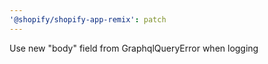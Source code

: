 ```yaml
---
'@shopify/shopify-app-remix': patch
---
```


Use new "body" field from GraphqlQueryError when logging
